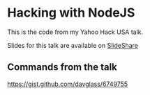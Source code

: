 Hacking with NodeJS
===================

This is the code from my Yahoo Hack USA talk.

Slides for this talk are available on [SlideShare](http://www.slideshare.net/davglass/hacking-with-node-js)

Commands from the talk
----------------------

https://gist.github.com/davglass/6749755
